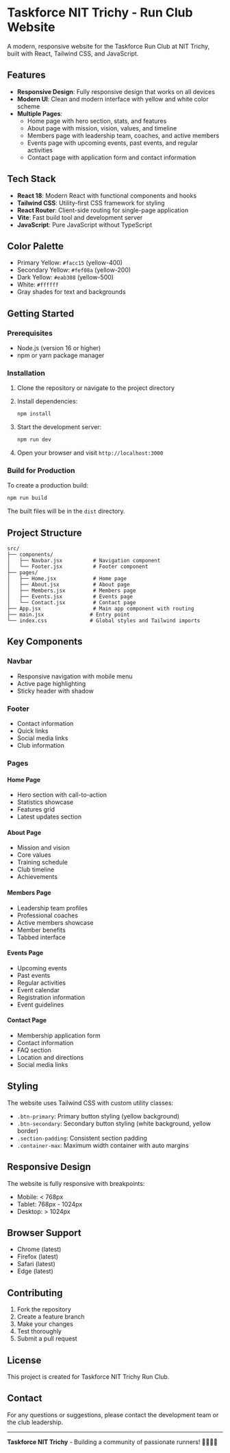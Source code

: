 # Taskforce NIT Trichy - Run Club Website

A modern, responsive website for the Taskforce Run Club at NIT Trichy, built with React, Tailwind CSS, and JavaScript.

## Features

- **Responsive Design**: Fully responsive design that works on all devices
- **Modern UI**: Clean and modern interface with yellow and white color scheme
- **Multiple Pages**: 
  - Home page with hero section, stats, and features
  - About page with mission, vision, values, and timeline
  - Members page with leadership team, coaches, and active members
  - Events page with upcoming events, past events, and regular activities
  - Contact page with application form and contact information

## Tech Stack

- **React 18**: Modern React with functional components and hooks
- **Tailwind CSS**: Utility-first CSS framework for styling
- **React Router**: Client-side routing for single-page application
- **Vite**: Fast build tool and development server
- **JavaScript**: Pure JavaScript without TypeScript

## Color Palette

- Primary Yellow: `#facc15` (yellow-400)
- Secondary Yellow: `#fef08a` (yellow-200)
- Dark Yellow: `#eab308` (yellow-500)
- White: `#ffffff`
- Gray shades for text and backgrounds

## Getting Started

### Prerequisites

- Node.js (version 16 or higher)
- npm or yarn package manager

### Installation

1. Clone the repository or navigate to the project directory
2. Install dependencies:
   ```bash
   npm install
   ```

3. Start the development server:
   ```bash
   npm run dev
   ```

4. Open your browser and visit `http://localhost:3000`

### Build for Production

To create a production build:

```bash
npm run build
```

The built files will be in the `dist` directory.

## Project Structure

```
src/
├── components/
│   ├── Navbar.jsx          # Navigation component
│   └── Footer.jsx          # Footer component
├── pages/
│   ├── Home.jsx            # Home page
│   ├── About.jsx           # About page
│   ├── Members.jsx         # Members page
│   ├── Events.jsx          # Events page
│   └── Contact.jsx         # Contact page
├── App.jsx                 # Main app component with routing
├── main.jsx               # Entry point
└── index.css              # Global styles and Tailwind imports
```

## Key Components

### Navbar
- Responsive navigation with mobile menu
- Active page highlighting
- Sticky header with shadow

### Footer
- Contact information
- Quick links
- Social media links
- Club information

### Pages

#### Home Page
- Hero section with call-to-action
- Statistics showcase
- Features grid
- Latest updates section

#### About Page
- Mission and vision
- Core values
- Training schedule
- Club timeline
- Achievements

#### Members Page
- Leadership team profiles
- Professional coaches
- Active members showcase
- Member benefits
- Tabbed interface

#### Events Page
- Upcoming events
- Past events
- Regular activities
- Event calendar
- Registration information
- Event guidelines

#### Contact Page
- Membership application form
- Contact information
- FAQ section
- Location and directions
- Social media links

## Styling

The website uses Tailwind CSS with custom utility classes:

- `.btn-primary`: Primary button styling (yellow background)
- `.btn-secondary`: Secondary button styling (white background, yellow border)
- `.section-padding`: Consistent section padding
- `.container-max`: Maximum width container with auto margins

## Responsive Design

The website is fully responsive with breakpoints:
- Mobile: < 768px
- Tablet: 768px - 1024px
- Desktop: > 1024px

## Browser Support

- Chrome (latest)
- Firefox (latest)
- Safari (latest)
- Edge (latest)

## Contributing

1. Fork the repository
2. Create a feature branch
3. Make your changes
4. Test thoroughly
5. Submit a pull request

## License

This project is created for Taskforce NIT Trichy Run Club.

## Contact

For any questions or suggestions, please contact the development team or the club leadership.

---

**Taskforce NIT Trichy** - Building a community of passionate runners! 🏃‍♂️🏃‍♀️